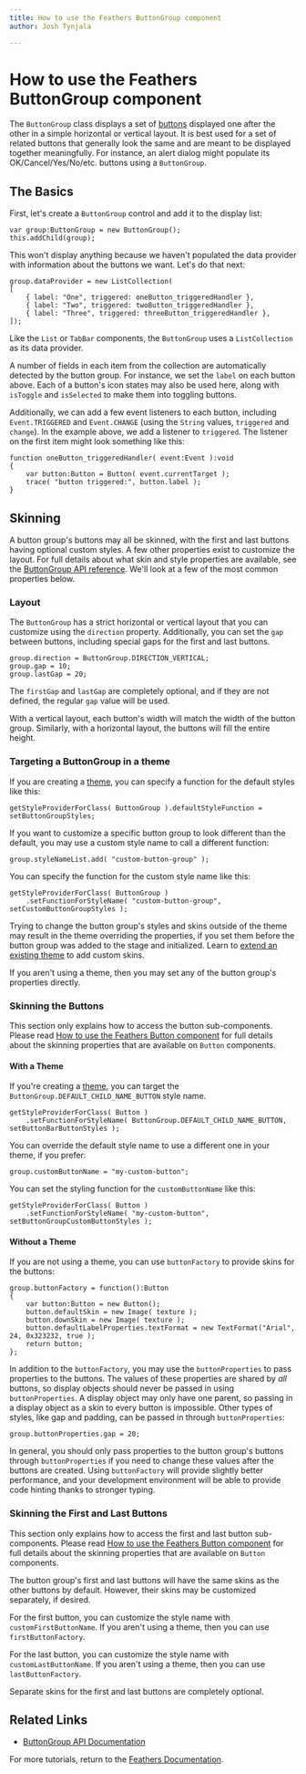 ```yaml
---
title: How to use the Feathers ButtonGroup component  
author: Josh Tynjala

---
```

# How to use the Feathers ButtonGroup component

The `ButtonGroup` class displays a set of [buttons](button.html) displayed one after the other in a simple horizontal or vertical layout. It is best used for a set of related buttons that generally look the same and are meant to be displayed together meaningfully. For instance, an alert dialog might populate its OK/Cancel/Yes/No/etc. buttons using a `ButtonGroup`.

## The Basics

First, let's create a `ButtonGroup` control and add it to the display list:

``` code
var group:ButtonGroup = new ButtonGroup();
this.addChild(group);
```

This won't display anything because we haven't populated the data provider with information about the buttons we want. Let's do that next:

``` code
group.dataProvider = new ListCollection(
[
    { label: "One", triggered: oneButton_triggeredHandler },
    { label: "Two", triggered: twoButton_triggeredHandler },
    { label: "Three", triggered: threeButton_triggeredHandler },
]);
```

Like the `List` or `TabBar` components, the `ButtonGroup` uses a `ListCollection` as its data provider.

A number of fields in each item from the collection are automatically detected by the button group. For instance, we set the `label` on each button above. Each of a button's icon states may also be used here, along with `isToggle` and `isSelected` to make them into toggling buttons.

Additionally, we can add a few event listeners to each button, including `Event.TRIGGERED` and `Event.CHANGE` (using the `String` values, `triggered` and `change`). In the example above, we add a listener to `triggered`. The listener on the first item might look something like this:

``` code
function oneButton_triggeredHandler( event:Event ):void
{
    var button:Button = Button( event.currentTarget );
    trace( "button triggered:", button.label );
}
```

## Skinning

A button group's buttons may all be skinned, with the first and last buttons having optional custom styles. A few other properties exist to customize the layout. For full details about what skin and style properties are available, see the [ButtonGroup API reference](../api-reference/feathers/controls/ButtonGroup.html). We'll look at a few of the most common properties below.

### Layout

The `ButtonGroup` has a strict horizontal or vertical layout that you can customize using the `direction` property. Additionally, you can set the `gap` between buttons, including special gaps for the first and last buttons.

``` code
group.direction = ButtonGroup.DIRECTION_VERTICAL;
group.gap = 10;
group.lastGap = 20;
```

The `firstGap` and `lastGap` are completely optional, and if they are not defined, the regular `gap` value will be used.

With a vertical layout, each button's width will match the width of the button group. Similarly, with a horizontal layout, the buttons will fill the entire height.

### Targeting a ButtonGroup in a theme

If you are creating a [theme](themes.html), you can specify a function for the default styles like this:

``` code
getStyleProviderForClass( ButtonGroup ).defaultStyleFunction = setButtonGroupStyles;
```

If you want to customize a specific button group to look different than the default, you may use a custom style name to call a different function:

``` code
group.styleNameList.add( "custom-button-group" );
```

You can specify the function for the custom style name like this:

``` code
getStyleProviderForClass( ButtonGroup )
    .setFunctionForStyleName( "custom-button-group", setCustomButtonGroupStyles );
```

Trying to change the button group's styles and skins outside of the theme may result in the theme overriding the properties, if you set them before the button group was added to the stage and initialized. Learn to [extend an existing theme](extending-themes.html) to add custom skins.

If you aren't using a theme, then you may set any of the button group's properties directly.

### Skinning the Buttons

This section only explains how to access the button sub-components. Please read [How to use the Feathers Button component](button.html) for full details about the skinning properties that are available on `Button` components.

#### With a Theme

If you're creating a [theme](themes.html), you can target the `ButtonGroup.DEFAULT_CHILD_NAME_BUTTON` style name.

``` code
getStyleProviderForClass( Button )
    .setFunctionForStyleName( ButtonGroup.DEFAULT_CHILD_NAME_BUTTON, setButtonBarButtonStyles );
```

You can override the default style name to use a different one in your theme, if you prefer:

``` code
group.customButtonName = "my-custom-button";
```

You can set the styling function for the `customButtonName` like this:

``` code
getStyleProviderForClass( Button )
    .setFunctionForStyleName( "my-custom-button", setButtonGroupCustomButtonStyles );
```

#### Without a Theme

If you are not using a theme, you can use `buttonFactory` to provide skins for the buttons:

``` code
group.buttonFactory = function():Button
{
    var button:Button = new Button();
    button.defaultSkin = new Image( texture );
    button.downSkin = new Image( texture );
    button.defaultLabelProperties.textFormat = new TextFormat("Arial", 24, 0x323232, true );
    return button;
};
```

In addition to the `buttonFactory`, you may use the `buttonProperties` to pass properties to the buttons. The values of these properties are shared by *all* buttons, so display objects should never be passed in using `buttonProperties`. A display object may only have one parent, so passing in a display object as a skin to every button is impossible. Other types of styles, like gap and padding, can be passed in through `buttonProperties`:

``` code
group.buttonProperties.gap = 20;
```

In general, you should only pass properties to the button group's buttons through `buttonProperties` if you need to change these values after the buttons are created. Using `buttonFactory` will provide slightly better performance, and your development environment will be able to provide code hinting thanks to stronger typing.

### Skinning the First and Last Buttons

This section only explains how to access the first and last button sub-components. Please read [How to use the Feathers Button component](button.html) for full details about the skinning properties that are available on `Button` components.

The button group's first and last buttons will have the same skins as the other buttons by default. However, their skins may be customized separately, if desired.

For the first button, you can customize the style name with `customFirstButtonName`. If you aren't using a theme, then you can use `firstButtonFactory`.

For the last button, you can customize the style name with `customLastButtonName`. If you aren't using a theme, then you can use `lastButtonFactory`.

Separate skins for the first and last buttons are completely optional.

## Related Links

-   [ButtonGroup API Documentation](../api-reference/feathers/controls/ButtonGroup.html)

For more tutorials, return to the [Feathers Documentation](index.html).



